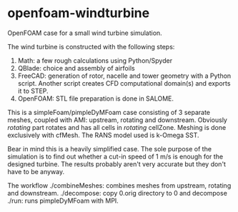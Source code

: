 # openfoam-windturbine
OpenFOAM case for a small wind turbine simulation.

The wind turbine is constructed with the following steps:
 1. Math: a few rough calculations using Python/Spyder
 2. QBlade: choice and assembly of airfoils
 3. FreeCAD: generation of rotor, nacelle and tower geometry with a Python script. Another script creates CFD computational domain(s) and exports it to STEP.
 4. OpenFOAM: STL file preparation is done in SALOME.

This is a simpleFoam/pimpleDyMFoam case consisting of 3 separate meshes, coupled with AMI: upstream, rotating and downstream. Obviously *rotating* part rotates and has all cells in *rotating* cellZone. Meshing is done exclusively with cfMesh. The RANS model used is k-Omega SST.

Bear in mind this is a heavily simplified case. The sole purpose of the simulation is to find out whether a cut-in speed of 1 m/s is enough for the designed turbine. The results probably aren't very accurate but they don't have to be anyway.

The workflow
./combineMeshes: combines meshes from upstream, rotating and downstream.
./decompose: copy 0.orig directory to 0 and decompose
./run: runs pimpleDyMFoam with MPI.
